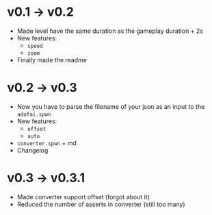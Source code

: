 # v0.1 -> v0.2

* Made level have the same duration as the gameplay duration + 2s
* New features:
	* `speed`
	* `zoom`
* Finally made the readme


# v0.2 -> v0.3

* Now you have to parse the filename of your json as an input to the `adofai.spwn`
* New features:
	* `offset`
	* `auto`
* `converter.spwn` + md
* Changelog

# v0.3 -> v0.3.1

* Made converter support offset (forgot about it)
* Reduced the number of asserts in converter (still too many)
